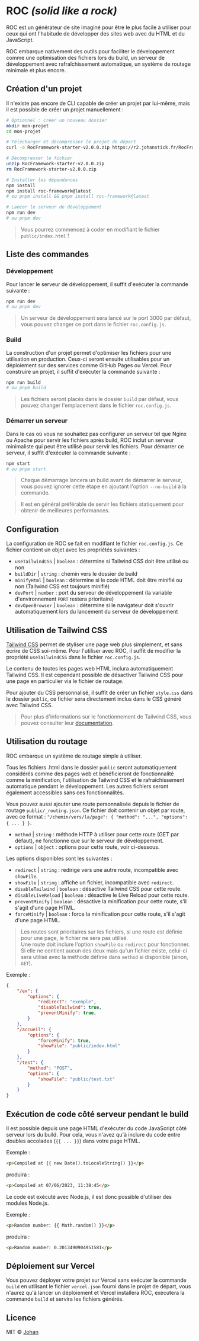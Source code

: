 # ROC *(solid like a rock)*

ROC est un générateur de site imaginé pour être le plus facile à utiliser pour ceux qui ont l'habitude de développer des sites web avec du HTML et du JavaScript.

ROC embarque nativement des outils pour faciliter le développement comme une optimisation des fichiers lors du build, un serveur de développement avec rafraîchissement automatique, un système de routage minimale et plus encore.


## Création d'un projet

Il n'existe pas encore de CLI capable de créer un projet par lui-même, mais il est possible de créer un projet manuellement :

```bash
# Optionnel : créer un nouveau dossier
mkdir mon-projet
cd mon-projet

# Télécharger et décompresser le projet de départ
curl -o RocFramework-starter-v2.0.0.zip https://r2.johanstick.fr/RocFramework-starter-v2.0.0.zip

# Décompresser le fichier
unzip RocFramework-starter-v2.0.0.zip
rm RocFramework-starter-v2.0.0.zip

# Installer les dépendances
npm install
npm install roc-framework@latest
# ou pnpm install && pnpm install roc-framework@latest

# Lancer le serveur de développement
npm run dev
# ou pnpm dev
```

> Vous pourrez commencez à coder en modifiant le fichier `public/index.html` !


## Liste des commandes

### Développement

Pour lancer le serveur de développement, il suffit d'exécuter la commande suivante :

```bash
npm run dev
# ou pnpm dev
```

> Un serveur de développement sera lancé sur le port 3000 par défaut, vous pouvez changer ce port dans le fichier `roc.config.js`.

### Build

La construction d'un projet permet d'optimiser les fichiers pour une utilisation en production. Ceux-ci seront ensuite utilisables pour un déploiement sur des services comme GitHub Pages ou Vercel. Pour construire un projet, il suffit d'exécuter la commande suivante :

```bash
npm run build
# ou pnpm build
```

> Les fichiers seront placés dans le dossier `build` par défaut, vous pouvez changer l'emplacement dans le fichier `roc.config.js`.

### Démarrer un serveur

Dans le cas où vous ne souhaitez pas configurer un serveur tel que Nginx ou Apache pour servir les fichiers après build, ROC inclut un serveur minimaliste qui peut être utilisé pour servir les fichiers. Pour démarrer ce serveur, il suffit d'exécuter la commande suivante :

```bash
npm start
# ou pnpm start
```

> Chaque démarrage lancera un build avant de démarrer le serveur, vous pouvez ignorer cette étape en ajoutant l'option `--no-build` à la commande.

> Il est en général préférable de servir les fichiers statiquement pour obtenir de meilleures performances.


## Configuration

La configuration de ROC se fait en modifiant le fichier `roc.config.js`. Ce fichier contient un objet avec les propriétés suivantes :

* `useTailwindCSS` | `boolean` : détermine si Tailwind CSS doit être utilisé ou non
* `buildDir` | `string` : chemin vers le dossier de build
* `minifyHtml` | `boolean` : détermine si le code HTML doit être minifié ou non (Tailwind CSS est toujours minifié)
* `devPort` | `number` : port du serveur de développement (la variable d'environnement `PORT` restera prioritaire)
* `devOpenBrowser` | `boolean` : détermine si le navigateur doit s'ouvrir automatiquement lors du lancement du serveur de développement


## Utilisation de Tailwind CSS

[Tailwind CSS](https://tailwindcss.com/) permet de styliser une page web plus simplement, et sans écrire de CSS soi-même. Pour l'utiliser avec ROC, il suffit de modifier la propriété `useTailwindCSS` dans le fichier `roc.config.js`.

Le contenu de toutes les pages web HTML inclura automatiquement Tailwind CSS. Il est cependant possible de désactiver Tailwind CSS pour une page en particulier via le fichier de routage.

Pour ajouter du CSS personnalisé, il suffit de créer un fichier `style.css` dans le dossier `public`, ce fichier sera directement inclus dans le CSS généré avec Tailwind CSS.

> Pour plus d'informations sur le fonctionnement de Tailwind CSS, vous pouvez consulter leur [documentation](https://tailwindcss.com/docs).


## Utilisation du routage

ROC embarque un système de routage simple à utiliser.

Tous les fichiers .html dans le dossier `public` seront automatiquement considérés comme des pages web et bénéficieront de fonctionnalité comme la minification, l'utilisation de Tailwind CSS et le rafraîchissement automatique pendant le développement. Les autres fichiers seront également accessibles sans ces fonctionnalités.

Vous pouvez aussi ajouter une route personnalisée depuis le fichier de routage `public/_routing.json`. Ce fichier doit contenir un objet par route, avec ce format : `"/chemin/vers/la/page": { "method": "...", "options": { ... } }`.

* `method` | `string` : méthode HTTP à utiliser pour cette route (GET par défaut), ne fonctionne que sur le serveur de développement.
* `options` | `object` : options pour cette route, voir ci-dessous.

Les options disponibles sont les suivantes :

* `redirect` | `string` : redirige vers une autre route, incompatible avec `showFile`.
* `showFile` | `string` : affiche un fichier, incompatible avec `redirect`.
* `disableTailwind` | `boolean` : désactive Tailwind CSS pour cette route.
* `disableLiveReload` | `boolean` : désactive le Live Reload pour cette route.
* `preventMinify` | `boolean` : désactive la minification pour cette route, s'il s'agit d'une page HTML.
* `forceMinify` | `boolean` : force la minification pour cette route, s'il s'agit d'une page HTML.

> Les routes sont prioritaires sur les fichiers, si une route est définie pour une page, le fichier ne sera pas utilisé.  
> Une route doit inclure l'option `showFile` ou `redirect` pour fonctionner. Si elle ne contient aucun des deux mais qu'un fichier existe, celui-ci sera utilisé avec la méthode définie dans `method` si disponible (sinon, `GET`).

Exemple :

```json
{
	"/ex": {
		"options": {
			"redirect": "exemple",
			"disableTailwind": true,
			"preventMinify": true,
		}
	},
	"/accueil": {
		"options": {
			"forceMinify": true,
			"showFile": "public/index.html"
		}
	},
	"/test": {
		"method": "POST",
		"options": {
			"showFile": "public/test.txt"
		}
	}
}
```


## Exécution de code côté serveur pendant le build

Il est possible depuis une page HTML d'exécuter du code JavaScript côté serveur lors du build. Pour cela, vous n'avez qu'à inclure du code entre doubles accolades (`{{ ... }}`) dans votre page HTML.

Exemple :

```html
<p>Compiled at {{ new Date().toLocaleString() }}</p>
```
produira :
```html
<p>Compiled at 07/06/2023, 11:38:45</p>
```

Le code est exécuté avec Node.js, il est donc possible d'utiliser des modules Node.js.

Exemple :

```html
<p>Random number: {{ Math.random() }}</p>
```
produira :
```html
<p>Random number: 0.2013490904951581</p>
```


## Déploiement sur Vercel

Vous pouvez déployer votre projet sur Vercel sans exécuter la commande `build` en utilisant le fichier `vercel.json` fourni dans le projet de départ, vous n'aurez qu'à lancer un déploiement et Vercel installera ROC, exécutera la commande `build` et servira les fichiers générés.


## Licence

MIT © [Johan](https://johanstick.fr)